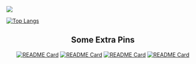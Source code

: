 ![](https://github-readme-stats.vercel.app/api?username=JeffersonQin&show_icons=true&theme=buefy&count_private=false) 

[![Top Langs](https://github-readme-stats.vercel.app/api/top-langs/?username=JeffersonQin&layout=compact&hide=html,jupyter%20notebook,objective-c,javascript)](https://github.com/JeffersonQin)



<div align="center">
  <h2>Some Extra Pins</h2>
  <a href="https://github.com/JeffersonQin/typexo-server"><img alt="README Card" src="https://github-readme-stats.vercel.app/api/pin/?username=JeffersonQin&repo=typexo-server"/></a>
  <a href="https://github.com/JeffersonQin/typexo-cli"><img alt="README Card" src="https://github-readme-stats.vercel.app/api/pin/?username=JeffersonQin&repo=typexo-cli"/></a>
  <a href="https://github.com/JeffersonQin/VSCode-Hexo-Next-Snippets"><img alt="README Card" src="https://github-readme-stats.vercel.app/api/pin/?username=JeffersonQin&repo=VSCode-Hexo-Next-Snippets"/></a>
  <a href="https://github.com/JeffersonQin/VSCode-LaTeX-Snippets"><img alt="README Card" src="https://github-readme-stats.vercel.app/api/pin/?username=JeffersonQin&repo=VSCode-LaTeX-Snippets"/></a>
</div>
